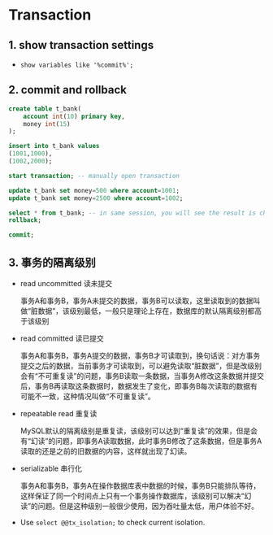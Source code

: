 # Transaction

## 1. show transaction settings

-   `show variables like '%commit%';`

## 2. commit and rollback

```sql
create table t_bank(
    account int(10) primary key,
    money int(15)
);

insert into t_bank values 
(1001,1000),
(1002,2000);

start transaction; -- manually open transaction

update t_bank set money=500 where account=1001;
update t_bank set money=2500 where account=1002;

select * from t_bank; -- in same session, you will see the result is changed. but it's actually not if you open another session.
rollback;

commit;
```

## 3. 事务的隔离级别

-   read uncommitted 读未提交

    事务A和事务B，事务A未提交的数据，事务B可以读取，这里读取到的数据叫做“脏数据”，该级别最低，一般只是理论上存在，数据库的默认隔离级别都高于该级别

-   read committed 读已提交

    事务A和事务B，事务A提交的数据，事务B才可读取到，换句话说：对方事务提交之后的数据，当前事务才可读取到，可以避免读取“脏数据”，但是改级别会有“不可重复读”的问题，事务B读取一条数据，当事务A修改这条数据并提交后，事务B再读取这条数据时，数据发生了变化，即事务B每次读取的数据有可能不一致，这种情况叫做“不可重复读”。

-   repeatable read 重复读

    MySQL默认的隔离级别是重复读，该级别可以达到“重复读”的效果，但是会有“幻读”的问题，即事务A读取数据，此时事务B修改了这条数据，但是事务A读取的还是之前的旧数据的内容，这样就出现了幻读。

-   serializable 串行化

    事务A和事务B，事务A在操作数据库表中数据的时候，事务B只能排队等待，这样保证了同一个时间点上只有一个事务操作数据库，该级别可以解决“幻读”的问题。但是这种级别一般很少使用，因为吞吐量太低，用户体验不好。

-   Use `select @@tx_isolation;` to check current isolation.
